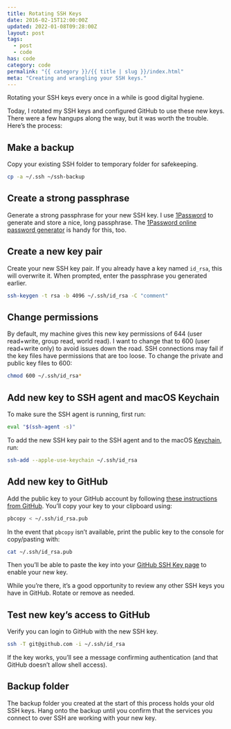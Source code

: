 ```yaml
---
title: Rotating SSH Keys
date: 2016-02-15T12:00:00Z
updated: 2022-01-08T09:28:00Z
layout: post
tags:
  - post
  - code
has: code
category: code
permalink: "{{ category }}/{{ title | slug }}/index.html"
meta: "Creating and wrangling your SSH keys."
---
```


Rotating your SSH keys every once in a while is good digital hygiene.

Today, I rotated my SSH keys and configured GitHub to use these new keys. There were a few hangups along the way, but it was worth the trouble. Here&rsquo;s the process:

## Make a backup

Copy your existing SSH folder to temporary folder for safekeeping.

```sh
cp -a ~/.ssh ~/ssh-backup
```

## Create a strong passphrase

Generate a strong passphrase for your new SSH key. I use [1Password](https://1password.com/) to generate and store a nice, long passphrase. The [1Password online password generator](https://1password.com/password-generator/) is handy for this, too.

## Create a new key pair

Create your new SSH key pair. If you already have a key named `id_rsa`, this will overwrite it. When prompted, enter the passphrase you generated earlier.

```sh
ssh-keygen -t rsa -b 4096 ~/.ssh/id_rsa -C "comment"
```

## Change permissions

By default, my machine gives this new key permissions of 644 (user read+write, group read, world read). I want to change that to 600 (user read+write only) to avoid issues down the road. SSH connections may fail if the key files have permissions that are too loose. To change the private and public key files to 600:

```sh
chmod 600 ~/.ssh/id_rsa*
```

## Add new key to SSH agent and macOS Keychain

To make sure the SSH agent is running, first run:

```sh
eval "$(ssh-agent -s)"
```

To add the new SSH key pair to the SSH agent and to the macOS [Keychain](<https://en.wikipedia.org/wiki/Keychain_(software)>), run:

```sh
ssh-add --apple-use-keychain ~/.ssh/id_rsa
```

## Add new key to GitHub

Add the public key to your GitHub account by following [these instructions from GitHub](https://docs.github.com/articles/adding-a-new-ssh-key-to-your-github-account). You&rsquo;ll copy your key to your clipboard using:

```sh
pbcopy < ~/.ssh/id_rsa.pub
```

In the event that `pbcopy` isn&rsquo;t available, print the public key to the console for copy/pasting with:

```sh
cat ~/.ssh/id_rsa.pub
```

Then you&rsquo;ll be able to paste the key into your [GitHub SSH Key page](https://github.com/settings/keys) to enable your new key.

While you&rsquo;re there, it&rsquo;s a good opportunity to review any other SSH keys you have in GitHub. Rotate or remove as needed.

## Test new key&rsquo;s access to GitHub

Verify you can login to GitHub with the new SSH key.

```sh
ssh -T git@github.com -i ~/.ssh/id_rsa
```

If the key works, you&rsquo;ll see a message confirming authentication (and that GitHub doesn&rsquo;t allow shell access).

## Backup folder

The backup folder you created at the start of this process holds your old SSH keys. Hang onto the backup until you confirm that the services you connect to over SSH are working with your new key.
